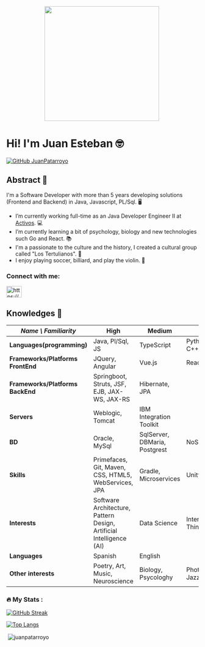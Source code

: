 <div id="header" align="center">
  <img src="https://c.tenor.com/a-TsAtfszc8AAAAC/homer-any.gif" width="300"/>
  
  <img src="https://komarev.com/ghpvc/?username=your-github-JuanPatarroyo&style=flat-square&color=blue" alt=""/>
</div>

# Hi! I'm Juan Esteban 🤓
[![GitHub JuanPatarroyo](https://img.shields.io/github/followers/JuanPatarroyo?label=follow&style=social)](https://github.com/login?return_to=https%3A%2F%2Fgithub.com%2FJuanPatarroyo)

## Abstract 😬
I'm a Software Developer with more than 5 years developing solutions (Frontend and Backend) in Java, Javascript, PL/Sql. 🖥
- I’m currently working full-time as an Java Developer Engineer II at [Activos](https://activos.com.co). 💻
- I’m currently learning a bit of psychology, biology and new technologies such Go and React. 📚
- I'm a passionate to the culture and the history, I created a cultural group called "Los Tertulianos". 🎨
- I enjoy playing soccer, billiard, and play the violin. 🎻

<h3 align="left">Connect with me:</h3>
<p align="left">
	<a href="https://www.linkedin.com/in/juan-esteban-patarroyo-61a566186/" target="_blank"><img align="center" src="https://raw.githubusercontent.com/rahuldkjain/github-profile-readme-generator/master/src/images/icons/Social/linked-in-alt.svg" alt="https://www.linkedin.com/in/juan-esteban-patarroyo-61a566186" height="30" width="40" /></a>
</p>

## Knowledges 🧠
| *Name \ Familiarity* | High | Medium | Low |
| --------------- | --------------- | --------------- | ------------- |
| **Languages(programming)** | Java, Pl/Sql, JS | TypeScript | Python, Go, C++ |
| **Frameworks/Platforms FrontEnd** | JQuery, Angular | Vue.js | React |
| **Frameworks/Platforms BackEnd** | Springboot, Struts, JSF, EJB, JAX-WS, JAX-RS | Hibernate, JPA |  |
| **Servers** | Weblogic, Tomcat | IBM Integration Toolkit |  |
| **BD** | Oracle, MySql | SqlServer, DBMaria, Postgrest | NoSql |
| **Skills** | Primefaces, Git, Maven, CSS, HTML5, WebServices, JPA | Gradle, Microservices | Unity3D |
| **Interests** | Software Architecture, Pattern Design, Artificial Intelligence (AI) | Data Science | Internet of Things |
| **Languages** | Spanish | English |  |
| **Other interests** | Poetry, Art, Music, Neuroscience | Biology, Psycologhy | Photography, Jazz |

### :fire: My Stats : 

[![GitHub Streak](http://github-readme-streak-stats.herokuapp.com?user=JuanPatarroyo&theme=radical&background=000000)](https://git.io/streak-stats)

[![Top Langs](https://github-readme-stats.vercel.app/api/top-langs/?username=JuanPatarroyo&layout=compact&theme=radical)](https://github.com/anuraghazra/github-readme-stats)

<p>&nbsp;<img align="center" src="https://github-readme-stats.vercel.app/api?username=JuanPatarroyo&show_icons=true&locale=en" alt="juanpatarroyo" /></p>
